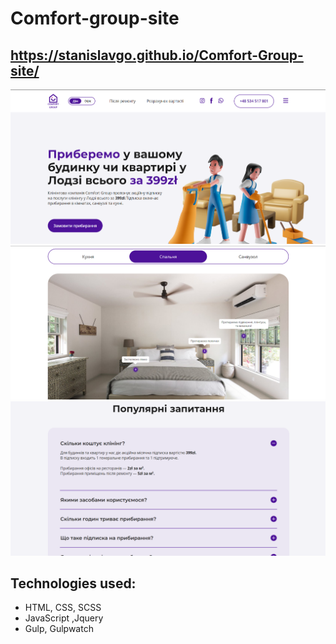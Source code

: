 # Comfort-group-site
## https://stanislavgo.github.io/Comfort-Group-site/
![Photo of Comfort group site ](./img/photo-of-site1.png)
![Photo of Comfort group site ](./img/photo-of-site2.png)
![Photo of Comfort group site ](./img/photo-of-site3.png)
## Technologies used:
* HTML, CSS, SCSS
* JavaScript ,Jquery
* Gulp, Gulpwatch
